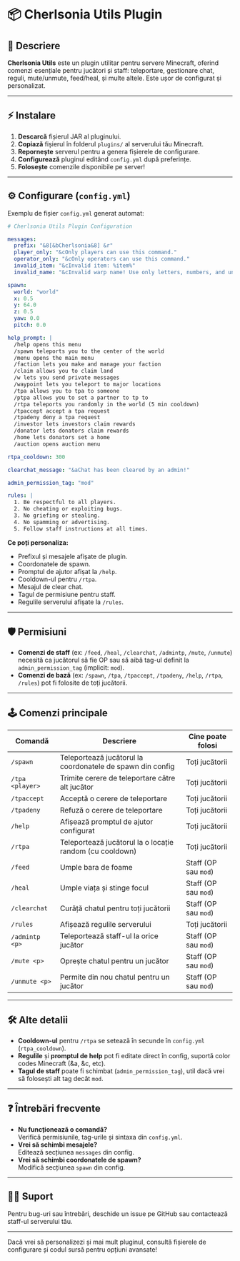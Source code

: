 # 📦 Cherlsonia Utils Plugin

## 📝 Descriere

**Cherlsonia Utils** este un plugin utilitar pentru servere Minecraft, oferind comenzi esențiale pentru jucători și staff: teleportare, gestionare chat, reguli, mute/unmute, feed/heal, și multe altele. Este ușor de configurat și personalizat.

---

## ⚡ Instalare

1. **Descarcă** fișierul JAR al pluginului.
2. **Copiază** fișierul în folderul `plugins/` al serverului tău Minecraft.
3. **Repornește** serverul pentru a genera fișierele de configurare.
4. **Configurează** pluginul editând `config.yml` după preferințe.
5. **Folosește** comenzile disponibile pe server!

---

## ⚙️ Configurare (`config.yml`)

Exemplu de fișier `config.yml` generat automat:

```yaml
# Cherlsonia Utils Plugin Configuration

messages:
  prefix: "&8[&bCherlsonia&8] &r"
  player_only: "&cOnly players can use this command."
  operator_only: "&cOnly operators can use this command."
  invalid_item: "&cInvalid item: %item%"
  invalid_name: "&cInvalid warp name! Use only letters, numbers, and underscores (max 32 characters)."

spawn:
  world: "world"
  x: 0.5
  y: 64.0
  z: 0.5
  yaw: 0.0
  pitch: 0.0

help_prompt: |
  /help opens this menu
  /spawn teleports you to the center of the world
  /menu opens the main menu
  /faction lets you make and manage your faction
  /claim allows you to claim land
  /w lets you send private messages
  /waypoint lets you teleport to major locations
  /tpa allows you to tpa to someone
  /ptpa allows you to set a partner to tp to
  /rtpa teleports you randomly in the world (5 min cooldown)
  /tpaccept accept a tpa request
  /tpadeny deny a tpa request
  /investor lets investors claim rewards
  /donator lets donators claim rewards
  /home lets donators set a home
  /auction opens auction menu

rtpa_cooldown: 300

clearchat_message: "&aChat has been cleared by an admin!"

admin_permission_tag: "mod"

rules: |
  1. Be respectful to all players.
  2. No cheating or exploiting bugs.
  3. No griefing or stealing.
  4. No spamming or advertising.
  5. Follow staff instructions at all times.
```

**Ce poți personaliza:**
- Prefixul și mesajele afișate de plugin.
- Coordonatele de spawn.
- Promptul de ajutor afișat la `/help`.
- Cooldown-ul pentru `/rtpa`.
- Mesajul de clear chat.
- Tagul de permisiune pentru staff.
- Regulile serverului afișate la `/rules`.

---

## 🛡️ Permisiuni

- **Comenzi de staff** (ex: `/feed`, `/heal`, `/clearchat`, `/admintp`, `/mute`, `/unmute`) necesită ca jucătorul să fie OP sau să aibă tag-ul definit la `admin_permission_tag` (implicit: `mod`).
- **Comenzi de bază** (ex: `/spawn`, `/tpa`, `/tpaccept`, `/tpadeny`, `/help`, `/rtpa`, `/rules`) pot fi folosite de toți jucătorii.

---

## 🕹️ Comenzi principale

| Comandă         | Descriere                                                                 | Cine poate folosi         |
|-----------------|---------------------------------------------------------------------------|---------------------------|
| `/spawn`        | Teleportează jucătorul la coordonatele de spawn din config                | Toți jucătorii            |
| `/tpa <player>` | Trimite cerere de teleportare către alt jucător                           | Toți jucătorii            |
| `/tpaccept`     | Acceptă o cerere de teleportare                                           | Toți jucătorii            |
| `/tpadeny`      | Refuză o cerere de teleportare                                            | Toți jucătorii            |
| `/help`         | Afișează promptul de ajutor configurat                                    | Toți jucătorii            |
| `/rtpa`         | Teleportează jucătorul la o locație random (cu cooldown)                  | Toți jucătorii            |
| `/feed`         | Umple bara de foame                                                       | Staff (OP sau `mod`)      |
| `/heal`         | Umple viața și stinge focul                                               | Staff (OP sau `mod`)      |
| `/clearchat`    | Curăță chatul pentru toți jucătorii                                       | Staff (OP sau `mod`)      |
| `/rules`        | Afișează regulile serverului                                              | Toți jucătorii            |
| `/admintp <p>`  | Teleportează staff-ul la orice jucător                                    | Staff (OP sau `mod`)      |
| `/mute <p>`     | Oprește chatul pentru un jucător                                          | Staff (OP sau `mod`)      |
| `/unmute <p>`   | Permite din nou chatul pentru un jucător                                  | Staff (OP sau `mod`)      |

---

## 🛠️ Alte detalii

- **Cooldown-ul** pentru `/rtpa` se setează în secunde în `config.yml` (`rtpa_cooldown`).
- **Regulile** și **promptul de help** pot fi editate direct în config, suportă color codes Minecraft (&a, &c, etc).
- **Tagul de staff** poate fi schimbat (`admin_permission_tag`), util dacă vrei să folosești alt tag decât `mod`.

---

## ❓ Întrebări frecvente

- **Nu funcționează o comandă?**  
  Verifică permisiunile, tag-urile și sintaxa din `config.yml`.
- **Vrei să schimbi mesajele?**  
  Editează secțiunea `messages` din config.
- **Vrei să schimbi coordonatele de spawn?**  
  Modifică secțiunea `spawn` din config.

---

## 🧑‍💻 Suport

Pentru bug-uri sau întrebări, deschide un issue pe GitHub sau contactează staff-ul serverului tău.

---

Dacă vrei să personalizezi și mai mult pluginul, consultă fișierele de configurare și codul sursă pentru opțiuni avansate!